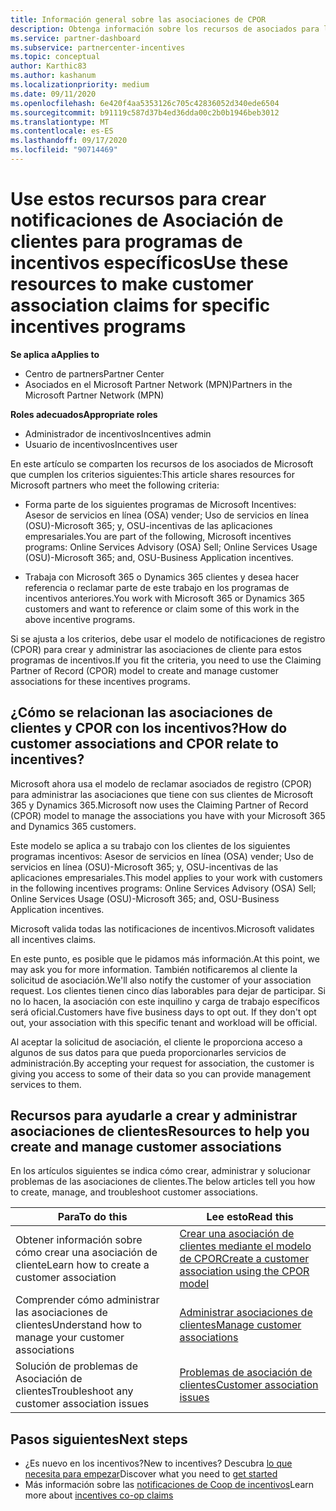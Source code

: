 ```yaml
---
title: Información general sobre las asociaciones de CPOR
description: Obtenga información sobre los recursos de asociados para los que necesitan asociar a los clientes a programas de incentivos específicos mediante el modelo de notificaciones de registro (CPOR).
ms.service: partner-dashboard
ms.subservice: partnercenter-incentives
ms.topic: conceptual
author: Karthic83
ms.author: kashanum
ms.localizationpriority: medium
ms.date: 09/11/2020
ms.openlocfilehash: 6e420f4aa5353126c705c42836052d340ede6504
ms.sourcegitcommit: b91119c587d37b4ed36dda00c2b0b1946beb3012
ms.translationtype: MT
ms.contentlocale: es-ES
ms.lasthandoff: 09/17/2020
ms.locfileid: "90714469"
---
```

# <a name="use-these-resources-to-make-customer-association-claims-for-specific-incentives-programs"></a><span data-ttu-id="d861d-103">Use estos recursos para crear notificaciones de Asociación de clientes para programas de incentivos específicos</span><span class="sxs-lookup"><span data-stu-id="d861d-103">Use these resources to make customer association claims for specific incentives programs</span></span>

<span data-ttu-id="d861d-104">**Se aplica a**</span><span class="sxs-lookup"><span data-stu-id="d861d-104">**Applies to**</span></span>

- <span data-ttu-id="d861d-105">Centro de partners</span><span class="sxs-lookup"><span data-stu-id="d861d-105">Partner Center</span></span>
- <span data-ttu-id="d861d-106">Asociados en el Microsoft Partner Network (MPN)</span><span class="sxs-lookup"><span data-stu-id="d861d-106">Partners in the Microsoft Partner Network (MPN)</span></span>

<span data-ttu-id="d861d-107">**Roles adecuados**</span><span class="sxs-lookup"><span data-stu-id="d861d-107">**Appropriate roles**</span></span>

- <span data-ttu-id="d861d-108">Administrador de incentivos</span><span class="sxs-lookup"><span data-stu-id="d861d-108">Incentives admin</span></span>
- <span data-ttu-id="d861d-109">Usuario de incentivos</span><span class="sxs-lookup"><span data-stu-id="d861d-109">Incentives user</span></span>

<span data-ttu-id="d861d-110">En este artículo se comparten los recursos de los asociados de Microsoft que cumplen los criterios siguientes:</span><span class="sxs-lookup"><span data-stu-id="d861d-110">This article shares resources for Microsoft partners who meet the following criteria:</span></span>

- <span data-ttu-id="d861d-111">Forma parte de los siguientes programas de Microsoft Incentives: Asesor de servicios en línea (OSA) vender; Uso de servicios en línea (OSU)-Microsoft 365; y, OSU-incentivas de las aplicaciones empresariales.</span><span class="sxs-lookup"><span data-stu-id="d861d-111">You are part of the following, Microsoft incentives programs: Online Services Advisory (OSA) Sell; Online Services Usage (OSU)-Microsoft 365; and, OSU-Business Application incentives.</span></span>

- <span data-ttu-id="d861d-112">Trabaja con Microsoft 365 o Dynamics 365 clientes y desea hacer referencia o reclamar parte de este trabajo en los programas de incentivos anteriores.</span><span class="sxs-lookup"><span data-stu-id="d861d-112">You work with Microsoft 365 or Dynamics 365 customers and want to reference or claim some of this work in the above incentive programs.</span></span>

<span data-ttu-id="d861d-113">Si se ajusta a los criterios, debe usar el modelo de notificaciones de registro (CPOR) para crear y administrar las asociaciones de cliente para estos programas de incentivos.</span><span class="sxs-lookup"><span data-stu-id="d861d-113">If you fit the criteria, you need to use the Claiming Partner of Record (CPOR) model to create and manage customer associations for these incentives programs.</span></span>
 
## <a name="how-do-customer-associations-and-cpor-relate-to-incentives"></a><span data-ttu-id="d861d-114">¿Cómo se relacionan las asociaciones de clientes y CPOR con los incentivos?</span><span class="sxs-lookup"><span data-stu-id="d861d-114">How do customer associations and CPOR relate to incentives?</span></span>

<span data-ttu-id="d861d-115">Microsoft ahora usa el modelo de reclamar asociados de registro (CPOR) para administrar las asociaciones que tiene con sus clientes de Microsoft 365 y Dynamics 365.</span><span class="sxs-lookup"><span data-stu-id="d861d-115">Microsoft now uses the Claiming Partner of Record (CPOR) model to manage the associations you have with your Microsoft 365 and Dynamics 365 customers.</span></span>

<span data-ttu-id="d861d-116">Este modelo se aplica a su trabajo con los clientes de los siguientes programas incentivos: Asesor de servicios en línea (OSA) vender; Uso de servicios en línea (OSU)-Microsoft 365; y, OSU-incentivas de las aplicaciones empresariales.</span><span class="sxs-lookup"><span data-stu-id="d861d-116">This model applies to your work with customers in the following incentives programs: Online Services Advisory (OSA) Sell; Online Services Usage (OSU)-Microsoft 365; and, OSU-Business Application incentives.</span></span>

<span data-ttu-id="d861d-117">Microsoft valida todas las notificaciones de incentivos.</span><span class="sxs-lookup"><span data-stu-id="d861d-117">Microsoft validates all incentives claims.</span></span>

<span data-ttu-id="d861d-118">En este punto, es posible que le pidamos más información.</span><span class="sxs-lookup"><span data-stu-id="d861d-118">At this point, we may ask you for more information.</span></span> <span data-ttu-id="d861d-119">También notificaremos al cliente la solicitud de asociación.</span><span class="sxs-lookup"><span data-stu-id="d861d-119">We'll also notify the customer of your association request.</span></span> <span data-ttu-id="d861d-120">Los clientes tienen cinco días laborables para dejar de participar. Si no lo hacen, la asociación con este inquilino y carga de trabajo específicos será oficial.</span><span class="sxs-lookup"><span data-stu-id="d861d-120">Customers have five business days to opt out. If they don't opt out, your association with this specific tenant and workload will be official.</span></span>

<span data-ttu-id="d861d-121">Al aceptar la solicitud de asociación, el cliente le proporciona acceso a algunos de sus datos para que pueda proporcionarles servicios de administración.</span><span class="sxs-lookup"><span data-stu-id="d861d-121">By accepting your request for association, the customer is giving you access to some of their data so you can provide management services to them.</span></span> 

## <a name="resources-to-help-you-create-and-manage-customer-associations"></a><span data-ttu-id="d861d-122">Recursos para ayudarle a crear y administrar asociaciones de clientes</span><span class="sxs-lookup"><span data-stu-id="d861d-122">Resources to help you create and manage customer associations</span></span>

<span data-ttu-id="d861d-123">En los artículos siguientes se indica cómo crear, administrar y solucionar problemas de las asociaciones de clientes.</span><span class="sxs-lookup"><span data-stu-id="d861d-123">The below articles tell you how to create, manage, and troubleshoot customer associations.</span></span>

|  <span data-ttu-id="d861d-124">**Para**</span><span class="sxs-lookup"><span data-stu-id="d861d-124">**To do this**</span></span>  |  <span data-ttu-id="d861d-125">**Lee esto**</span><span class="sxs-lookup"><span data-stu-id="d861d-125">**Read this**</span></span>  |
|--------------|-----------|
| <span data-ttu-id="d861d-126">Obtener información sobre cómo crear una asociación de cliente</span><span class="sxs-lookup"><span data-stu-id="d861d-126">Learn how to create a customer association</span></span>  | [<span data-ttu-id="d861d-127">Crear una asociación de clientes mediante el modelo de CPOR</span><span class="sxs-lookup"><span data-stu-id="d861d-127">Create a customer association using the CPOR model</span></span>](submit-osa-claim.md)  |
|<span data-ttu-id="d861d-128">Comprender cómo administrar las asociaciones de clientes</span><span class="sxs-lookup"><span data-stu-id="d861d-128">Understand how to manage your customer associations</span></span>  | [<span data-ttu-id="d861d-129">Administrar asociaciones de clientes</span><span class="sxs-lookup"><span data-stu-id="d861d-129">Manage customer associations</span></span>](incentives-manage-customer-associations.md)  |
|<span data-ttu-id="d861d-130">Solución de problemas de Asociación de clientes</span><span class="sxs-lookup"><span data-stu-id="d861d-130">Troubleshoot any customer association issues</span></span>  | [<span data-ttu-id="d861d-131">Problemas de asociación de clientes</span><span class="sxs-lookup"><span data-stu-id="d861d-131">Customer association issues</span></span>](incentives-customer-association-issues.md)  |

## <a name="next-steps"></a><span data-ttu-id="d861d-132">Pasos siguientes</span><span class="sxs-lookup"><span data-stu-id="d861d-132">Next steps</span></span>

- <span data-ttu-id="d861d-133">¿Es nuevo en los incentivos?</span><span class="sxs-lookup"><span data-stu-id="d861d-133">New to incentives?</span></span> <span data-ttu-id="d861d-134">Descubra [lo que necesita para empezar](incentives-get-started-intro.md)</span><span class="sxs-lookup"><span data-stu-id="d861d-134">Discover what you need to [get started](incentives-get-started-intro.md)</span></span>
- <span data-ttu-id="d861d-135">Más información sobre las [notificaciones de Coop de incentivos](claims-overview.md)</span><span class="sxs-lookup"><span data-stu-id="d861d-135">Learn more about [incentives co-op claims](claims-overview.md)</span></span>
